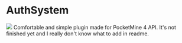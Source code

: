# AuthSystem
[![](https://poggit.pmmp.io/shield.state/AuthSystem)](https://poggit.pmmp.io/p/AuthSystem)
Comfortable and simple plugin made for PocketMine 4 API. It's not finished yet and I really don't know what to add in readme.